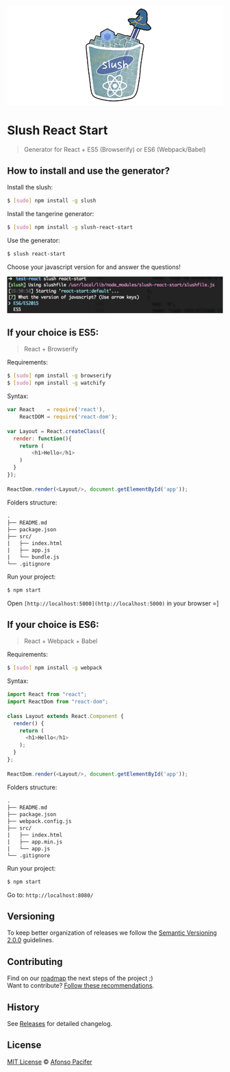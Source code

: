 ![Slush React Start](https://github.com/afonsopacifer/slush-react-start/blob/master/logo.png)

# Slush React Start

> Generator for React + ES5 (Browserify) or ES6 (Webpack/Babel)

## How to install and use the generator?

Install the slush:

```sh
$ [sudo] npm install -g slush
```

Install the tangerine generator:

```sh
$ [sudo] npm install -g slush-react-start
```

Use the generator:

```sh
$ slush react-start
```

Choose your javascript version for  and answer the questions!

![choose](choose.png)

## If your choice is ES5:

> React + Browserify

Requirements:

```sh
$ [sudo] npm install -g browserify
$ [sudo] npm install -g watchify
```

Syntax:

```js
var React    = require('react'),
    ReactDOM = require('react-dom');

var Layout = React.createClass({
  render: function(){
    return (
        <h1>Hello</h1>
    )
  }
});

ReactDom.render(<Layout/>, document.getElementById('app'));
```

Folders structure:

	.
	├── README.md
	├── package.json
	├── src/
	|   ├── index.html
	|   ├── app.js
	|   └── bundle.js
	└── .gitignore

Run your project:

```sh
$ npm start
```

Open `[http://localhost:5000](http://localhost:5000)` in your browser =] 

## If your choice is ES6:

> React + Webpack + Babel

Requirements:

```sh
$ [sudo] npm install -g webpack
```

Syntax:

```js
import React from "react";
import ReactDom from "react-dom";

class Layout extends React.Component {
  render() {
    return (
      <h1>Hello</h1>
    );
  }
};

ReactDom.render(<Layout/>, document.getElementById('app'));
```

Folders structure:

	.
	├── README.md
	├── package.json
	├── webpack.config.js
	├── src/
	|   ├── index.html
	|   ├── app.min.js
	|   └── app.js
	└── .gitignore

Run your project:

```sh
$ npm start
```

Go to: `http://localhost:8080/`

## Versioning

To keep better organization of releases we follow the [Semantic Versioning 2.0.0](http://semver.org/) guidelines.

## Contributing

Find on our [roadmap](https://github.com/afonsopacifer/slush-react-start/issues/1) the next steps of the project ;)
<br>
Want to contribute? [Follow these recommendations](https://github.com/afonsopacifer/slush-react-start/blob/master/CONTRIBUTING.md).

## History

See [Releases](https://github.com/afonsopacifer/slush-react-start/releases) for detailed changelog.

## License

[MIT License](https://github.com/afonsopacifer/slush-react-start/blob/master/LICENSE.md) © [Afonso Pacifer](http://afonsopacifer.com/)
